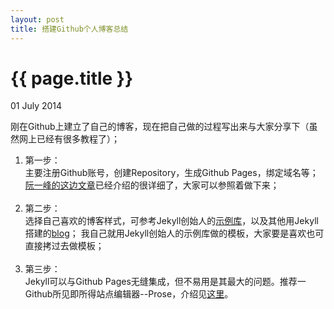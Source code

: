 ```yaml
---
layout: post
title: 搭建Github个人博客总结
---
```


{{ page.title }}
================

<p class="meta">01 July 2014</p>

刚在Github上建立了自己的博客，现在把自己做的过程写出来与大家分享下（虽然网上已经有很多教程了）；

1. 第一步：<br/>
	主要注册Github账号，创建Repository，生成Github Pages，绑定域名等；
    <a href="http://www.ruanyifeng.com/blog/2012/08/blogging_with_jekyll.html">阮一峰的这边文章</a>已经介绍的很详细了，大家可以参照着做下来；
<br/><br/>
2. 第二步：<br/>
	选择自己喜欢的博客样式，可参考Jekyll创始人的<a href="https://github.com/mojombo/tpw">示例库</a>，以及其他用Jekyll搭建的<a href="https://github.com/mojombo/jekyll/wiki/Sites">blog</a>；
	我自己就用Jekyll创始人的示例库做的模板，大家要是喜欢也可直接拷过去做模板；
    <br/><br/>
3. 第三步：<br/>
	Jekyll可以与Github Pages无缝集成，但不易用是其最大的问题。推荐一Github所见即所得站点编辑器--Prose，介绍见<a href="http://www.infoq.com/cn/news/2012/07/prose-github-content-editor">这里</a>。
    <center></center>

